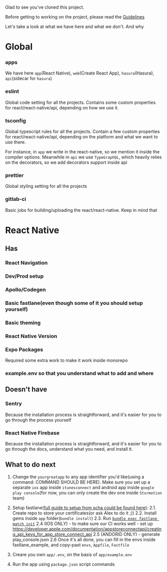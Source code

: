 Glad to see you've cloned this project.

Before getting to working on the project, please read the [Guidelines](https://wiki.stormotion.io/en/development/guidelines)

Let's take a look at what we have here and what we don't. And why

# Global

### apps

We have here `app`(React Native), `web`(Create React App), `hasura`(Hasura), `api`(sidecar for `hasura`)

### eslint

Global code setting for all the projects. Contains some custom properties for react/react-native/api, depending on how we use it.

### tsconfig

Global typescript rules for all the projects. Contain a few custom properties for react/react-native/api, depending on the platform and what we want to use there.

For instance, in `app` we write in the react-native, so we mention it inside the compiler options. Meanwhile in `api` we use `TypeGraphQL`, which heavily relies on the decorators, so we add decorators support inside api

### prettier

Global styling setting for all the projects

### gitlab-ci

Basic jobs for building/uploading the react/react-native. Keep in mind that

# React Native

## Has

### React Navigation

### Dev/Prod setup

### Apollo/Codegen

### Basic fastlane(even though some of it you should setup yourself)

### Basic theming

### React Native Version

### Expo Packages

Required some extra work to make it work inside monorepo

### example.env so that you understand what to add and where

## Doesn't have

### Sentry

Because the installation process is straightforward, and it's easier for you to go through the process yourself

### React Native Firebase

Because the installation process is straightforward, and it's easier for you to go through the docs, understand what you need, and install it.

## What to do next

1. Change the `yourgreatapp` to any app identifier you'd like(using a command: COMMAND SHOULD BE HERE). Make sure you set up a separate `ios` app inside `itunesconnect` and android app inside `google play console`(for now, you can only create the dev one inside `Stormotion` team)

2. Setup fastlane([full guide to setup from scha could be found here](https://wiki.stormotion.io/en/development/fastlane)):
   2.1. Create repo to store your certificates(or ask Alex to do it ;))
   2.2. Install gems inside `app` folder(`bundle install`)
   2.3. Run [`bundle exec fastlane match init`](https://docs.fastlane.tools/actions/match/)
   2.4 (IOS ONLY) - to make sure our CI works well - set up https://developer.apple.com/documentation/appstoreconnectapi/creating_api_keys_for_app_store_connect_api
   2.5 (ANDORID ONLY) - generate play_console.json
   2.6 Once it's all done, you can fill in the envs inside fastlane_example, and copy-past `envs`, `Appfile`, `Fastfile`

3. Creare you own `app/.env`, on the basis of `app/example.env`
4. Run the app using `package.json` script commands
